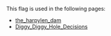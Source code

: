 This flag is used in the following pages:
 - [the_harpylen_dam](../events/the_harpylen_dam.md)
 - [Diggy_Diggy_Hole_Decisions](../decisions/Diggy_Diggy_Hole_Decisions.md)
